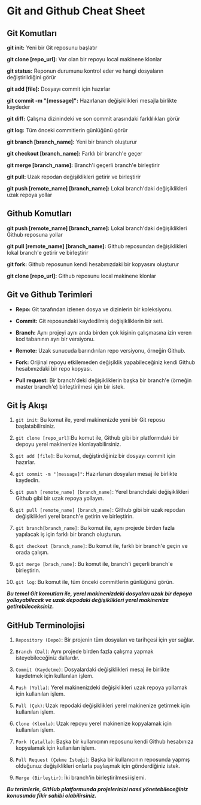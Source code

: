 # Git and Github Cheat Sheet

## Git Komutları

**git init:** Yeni bir Git reposunu başlatır

**git clone [repo_url]:** Var olan bir repoyu local makinene klonlar

**git status:** Reponun durumunu kontrol eder ve hangi dosyaların değiştirildiğini görür

**git add [file]:** Dosyayı commit için hazırlar

**git commit -m "[message]":** Hazırlanan değişiklikleri mesajla birlikte kaydeder

**git diff:** Çalışma dizinindeki ve son commit arasındaki farklılıkları görür

**git log:** Tüm önceki commitlerin günlüğünü görür

**git branch [branch_name]:** Yeni bir branch oluşturur

**git checkout [branch_name]:** Farklı bir branch'e geçer

**git merge [branch_name]:** Branch'i geçerli branch'e birleştirir

**git pull:** Uzak repodan değişiklikleri getirir ve birleştirir

**git push [remote_name] [branch_name]:** Lokal branch'daki değişiklikleri uzak repoya yollar

## Github Komutları

**git push [remote_name] [branch_name]:** Lokal branch'daki değişiklikleri Github reposuna yollar

**git pull [remote_name] [branch_name]:** Github reposundan değişiklikleri lokal branch'e getirir ve birleştirir

**git fork:** Github reposunun kendi hesabınızdaki bir kopyasını oluşturur

**git clone [repo_url]:** Github reposunu local makinene klonlar

## Git ve Github Terimleri

- **Repo:** Git tarafından izlenen dosya ve dizinlerin bir koleksiyonu.

- **Commit:** Git reposundaki kaydedilmiş değişikliklerin bir seti.

- **Branch:** Aynı projeyi aynı anda birden çok kişinin çalışmasına izin veren kod tabanının ayrı bir versiyonu.

- **Remote:** Uzak sunucuda barındırılan repo versiyonu, örneğin Github.

- **Fork:** Orijinal repoyu etkilemeden değişiklik yapabileceğiniz kendi Github hesabınızdaki bir repo kopyası.

- **Pull request:** Bir branch'deki değişikliklerin başka bir branch'e (örneğin master branch'e) birleştirilmesi için bir istek.

## Git İş Akışı

1. `git init`: Bu komut ile, yerel makinenizde yeni bir Git reposu başlatabilirsiniz.

2. `git clone [repo_url]`:Bu komut ile, Github gibi bir platformdaki bir depoyu yerel makinenize klonlayabilirsiniz.

3. `git add [file]`: Bu komut, değiştirdiğiniz bir dosyayı commit için hazırlar.

4. `git commit -m "[message]"`: Hazırlanan dosyaları mesaj ile birlikte kaydedin.

5. `git push [remote_name] [branch_name]`: Yerel branchdaki değişiklikleri Github gibi bir uzak repoya yollayın.

6. `git pull [remote_name] [branch_name]`: Github gibi bir uzak repodan değişiklikleri yerel branch'e getirin ve birleştirin.

7. `git branch[branch_name]`: Bu komut ile, aynı projede birden fazla yapılacak iş için farklı bir branch oluşturun.

8. `git checkout [branch_name]`: Bu komut ile, farklı bir branch'e geçin ve orada çalışın.

9. `git merge [brach_name]`: Bu komut ile, branch'i geçerli branch'e birleştirin.

10. `git log`: Bu komut ile, tüm önceki commitlerin günlüğünü görün.


***Bu temel Git komutları ile, yerel makinenizdeki dosyaları uzak bir depoya yollayabilecek ve uzak depodaki değişiklikleri yerel makinenize getirebileceksiniz.***

## GitHub Terminolojisi

1. `Repository (Depo)`: Bir projenin tüm dosyaları ve tarihçesi için yer sağlar.

2. `Branch (Dal)`: Aynı projede birden fazla çalışma yapmak isteyebileceğiniz dallardır.

3. `Commit (Kaydetme)`: Dosyalardaki değişiklikleri mesaj ile birlikte kaydetmek için kullanılan işlem.

4. `Push (Yolla)`: Yerel makinenizdeki değişiklikleri uzak repoya yollamak için kullanılan işlem.

5. `Pull (Çek)`: Uzak repodaki değişiklikleri yerel makinenize getirmek için kullanılan işlem.

6. `Clone (Klonla)`: Uzak repoyu yerel makinenize kopyalamak için kullanılan işlem.

7. `Fork (Çatalla)`: Başka bir kullanıcının reposunu kendi Github hesabınıza kopyalamak için kullanılan işlem.

8. `Pull Request (Çekme İsteği)`: Başka bir kullanıcının reposunda yapmış olduğunuz değişiklikleri onlarla paylaşmak için gönderdiğiniz istek.

9. `Merge (Birleştir)`: İki branch'in birleştirilmesi işlemi.

***Bu terimlerle, GitHub platformunda projelerinizi nasıl yönetebileceğiniz konusunda fikir sahibi olabilirsiniz.***











